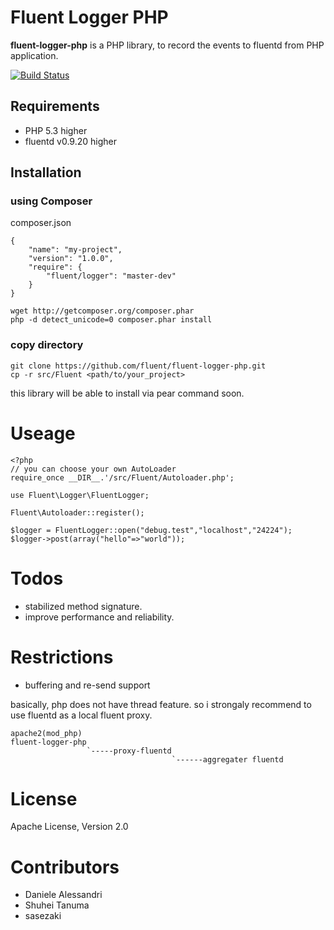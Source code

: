 # Fluent Logger PHP

**fluent-logger-php** is a PHP library, to record the events to fluentd from PHP application.

[![Build Status](https://secure.travis-ci.org/chobie/fluent-logger-php.png)](http://travis-ci.org/chobie/fluent-logger-php)

## Requirements

- PHP 5.3 higher
- fluentd v0.9.20 higher

## Installation

### using Composer

composer.json
````
{
    "name": "my-project",
    "version": "1.0.0",
    "require": {
        "fluent/logger": "master-dev"
    }
}
````

````
wget http://getcomposer.org/composer.phar
php -d detect_unicode=0 composer.phar install
````

### copy directory

````
git clone https://github.com/fluent/fluent-logger-php.git
cp -r src/Fluent <path/to/your_project>
````

this library will be able to install via pear command soon.

# Useage

````
<?php
// you can choose your own AutoLoader
require_once __DIR__.'/src/Fluent/Autoloader.php';

use Fluent\Logger\FluentLogger;

Fluent\Autoloader::register();

$logger = FluentLogger::open("debug.test","localhost","24224");
$logger->post(array("hello"=>"world"));
````

# Todos

* stabilized method signature.
* improve performance and reliability.

# Restrictions

* buffering and re-send support

basically, php does not have thread feature. so i strongaly recommend 
to use fluentd as a local fluent proxy.

````
apache2(mod_php)
fluent-logger-php
                 `-----proxy-fluentd
                                    `------aggregater fluentd
````

# License
Apache License, Version 2.0


# Contributors

* Daniele Alessandri
* Shuhei Tanuma
* sasezaki
